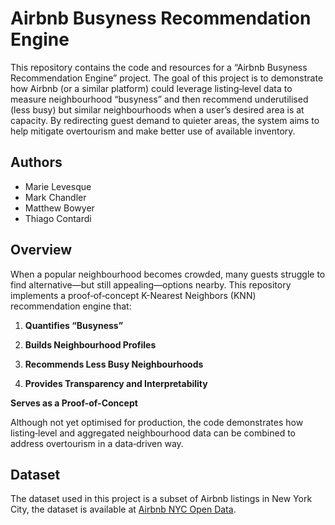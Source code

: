 # Airbnb Busyness Recommendation Engine

This repository contains the code and resources for a “Airbnb Busyness Recommendation Engine” project. The goal of this project is to demonstrate how Airbnb (or a similar platform) could leverage listing‐level data to measure neighbourhood “busyness” and then recommend underutilised (less busy) but similar neighbourhoods when a user’s desired area is at capacity. By redirecting guest demand to quieter areas, the system aims to help mitigate overtourism and make better use of available inventory.

## Authors
- Marie Levesque
- Mark Chandler  
- Matthew Bowyer  
- Thiago Contardi  

## Overview

When a popular neighbourhood becomes crowded, many guests struggle to find alternative—but still appealing—options nearby. This repository implements a proof‐of‐concept K-Nearest Neighbors (KNN) recommendation engine that:

1. **Quantifies “Busyness”**  

2. **Builds Neighbourhood Profiles**

3. **Recommends Less Busy Neighbourhoods**

4. **Provides Transparency and Interpretability**


**Serves as a Proof-of-Concept**  

Although not yet optimised for production, the code demonstrates how listing‐level and aggregated neighbourhood data can be combined to address overtourism in a data‐driven way.  

## Dataset 
The dataset used in this project is a subset of Airbnb listings in New York City, the dataset is available at [Airbnb NYC Open Data](https://www.kaggle.com/datasets/dgomonov/new-york-city-airbnb-open-data).

